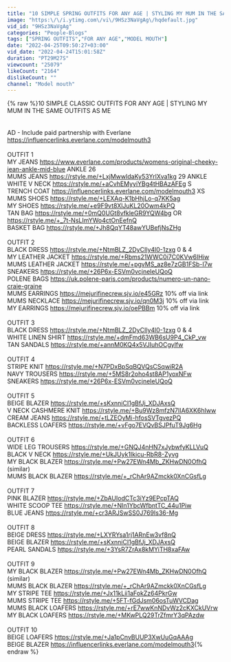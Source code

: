 ```yaml
---
title: "10 SIMPLE SPRING OUTFITS FOR ANY AGE | STYLING MY MUM IN THE SAME OUTFITS AS ME | CLASSIC STYLE"
image: "https:\/\/i.ytimg.com\/vi\/9HSz3NaVgAg\/hqdefault.jpg"
vid_id: "9HSz3NaVgAg"
categories: "People-Blogs"
tags: ["SPRING OUTFITS","FOR ANY AGE","MODEL MOUTH"]
date: "2022-04-25T09:50:27+03:00"
vid_date: "2022-04-24T15:01:58Z"
duration: "PT29M27S"
viewcount: "25079"
likeCount: "2164"
dislikeCount: ""
channel: "Model mouth"
---
```

{% raw %}10 SIMPLE CLASSIC OUTFITS FOR ANY AGE | STYLING MY MUM IN THE SAME OUTFITS AS ME<br /><br /><br />AD - Include paid partnership with Everlane <a rel="nofollow" target="blank" href="https://influencerlinks.everlane.com/modelmouth3">https://influencerlinks.everlane.com/modelmouth3</a> <br /><br />OUTFIT 1<br />MY JEANS <a rel="nofollow" target="blank" href="https://www.everlane.com/products/womens-original-cheeky-jean-ankle-mid-blue">https://www.everlane.com/products/womens-original-cheeky-jean-ankle-mid-blue</a> ANKLE 26 <br />MUMS JEANS <a rel="nofollow" target="blank" href="https://rstyle.me/+LxjMwwIdaKy53YrlXva1kg">https://rstyle.me/+LxjMwwIdaKy53YrlXva1kg</a> 29 ANKLE<br />WHITE V NECK <a rel="nofollow" target="blank" href="https://rstyle.me/+aCvhEMyyiYBg4tHBAzAFEg">https://rstyle.me/+aCvhEMyyiYBg4tHBAzAFEg</a> S<br />TRENCH COAT <a rel="nofollow" target="blank" href="https://influencerlinks.everlane.com/modelmouth3">https://influencerlinks.everlane.com/modelmouth3</a> XS <br />MUMS SHOES <a rel="nofollow" target="blank" href="https://rstyle.me/+LEXAq-K1bHhjLo-q7KK5ag">https://rstyle.me/+LEXAq-K1bHhjLo-q7KK5ag</a><br />MY SHOES <a rel="nofollow" target="blank" href="https://rstyle.me/+e9F9vt8XlJuKL20Owm4kPQ">https://rstyle.me/+e9F9vt8XlJuKL20Owm4kPQ</a><br />TAN BAG <a rel="nofollow" target="blank" href="https://rstyle.me/+0mQ0UGt8vfkleGR9YQW4bg">https://rstyle.me/+0mQ0UGt8vfkleGR9YQW4bg</a> OR <a rel="nofollow" target="blank" href="https://rstyle.me/+_7t-NsLImYWo4ctOnEefnQ">https://rstyle.me/+_7t-NsLImYWo4ctOnEefnQ</a><br />BASKET BAG <a rel="nofollow" target="blank" href="https://rstyle.me/+Jh8QqYT48awYUBefjNsZHg">https://rstyle.me/+Jh8QqYT48awYUBefjNsZHg</a> <br /><br />OUTFIT 2<br />BLACK DRESS <a rel="nofollow" target="blank" href="https://rstyle.me/+NtmBLZ_2DyCIly4l0-1zxg">https://rstyle.me/+NtmBLZ_2DyCIly4l0-1zxg</a> 0 &amp; 4<br />MY LEATHER JACKET <a rel="nofollow" target="blank" href="https://rstyle.me/+Rbms21WWC0i7C0KVw6IHiw">https://rstyle.me/+Rbms21WWC0i7C0KVw6IHiw</a><br />MUMS LEATHER JACKET <a rel="nofollow" target="blank" href="https://rstyle.me/+pgvMS_az8e7zGB1FSb-I7w">https://rstyle.me/+pgvMS_az8e7zGB1FSb-I7w</a><br />SNEAKERS <a rel="nofollow" target="blank" href="https://rstyle.me/+26P6x-ESVm0vcjneIeUQoQ">https://rstyle.me/+26P6x-ESVm0vcjneIeUQoQ</a><br />POLENE BAGS <a rel="nofollow" target="blank" href="https://uk.polene-paris.com/products/numero-un-nano-craie-graine">https://uk.polene-paris.com/products/numero-un-nano-craie-graine</a><br />MUMS EARRINGS <a rel="nofollow" target="blank" href="https://mejurifinecrew.sjv.io/e45GRz">https://mejurifinecrew.sjv.io/e45GRz</a> 10% off via link<br />MUMS NECKLACE <a rel="nofollow" target="blank" href="https://mejurifinecrew.sjv.io/qn0M3j">https://mejurifinecrew.sjv.io/qn0M3j</a> 10% off via link<br />MY EARRINGS  <a rel="nofollow" target="blank" href="https://mejurifinecrew.sjv.io/oePBBm">https://mejurifinecrew.sjv.io/oePBBm</a> 10% off via link<br /><br />OUTFIT 3<br />BLACK DRESS <a rel="nofollow" target="blank" href="https://rstyle.me/+NtmBLZ_2DyCIly4l0-1zxg">https://rstyle.me/+NtmBLZ_2DyCIly4l0-1zxg</a> 0 &amp; 4<br />WHITE LINEN SHIRT <a rel="nofollow" target="blank" href="https://rstyle.me/+dmFmd63WB6sU9P4_CkP_vw">https://rstyle.me/+dmFmd63WB6sU9P4_CkP_vw</a><br />TAN SANDALS <a rel="nofollow" target="blank" href="https://rstyle.me/+annM0KQ4x5VJIuhOCgylfw">https://rstyle.me/+annM0KQ4x5VJIuhOCgylfw</a><br /><br />OUTFIT 4 <br />STRIPE KNIT <a rel="nofollow" target="blank" href="https://rstyle.me/+N7PDxBpSqBQVQsCSqwiR2A">https://rstyle.me/+N7PDxBpSqBQVQsCSqwiR2A</a><br />NAVY TROUSERS <a rel="nofollow" target="blank" href="https://rstyle.me/+5MS8r2oho4st8AP1yoxNFw">https://rstyle.me/+5MS8r2oho4st8AP1yoxNFw</a><br />SNEAKERS <a rel="nofollow" target="blank" href="https://rstyle.me/+26P6x-ESVm0vcjneIeUQoQ">https://rstyle.me/+26P6x-ESVm0vcjneIeUQoQ</a><br /><br />OUTFIT 5<br />BEIGE BLAZER <a rel="nofollow" target="blank" href="https://rstyle.me/+sKxnniCI1gBfJj_XDJAxsQ">https://rstyle.me/+sKxnniCI1gBfJj_XDJAxsQ</a><br />V NECK CASHMERE KNIT <a rel="nofollow" target="blank" href="https://rstyle.me/+Bu9Wz8mfzN7IIA6XK6hIww">https://rstyle.me/+Bu9Wz8mfzN7IIA6XK6hIww</a><br />CREAM JEANS <a rel="nofollow" target="blank" href="https://rstyle.me/+tLZEOyMi-hfosSVTgvezPQ">https://rstyle.me/+tLZEOyMi-hfosSVTgvezPQ</a><br />BACKLESS LOAFERS <a rel="nofollow" target="blank" href="https://rstyle.me/+vFgo7EVQvBSJPfuT9Jg6Hg">https://rstyle.me/+vFgo7EVQvBSJPfuT9Jg6Hg</a><br /><br />OUTFIT 6<br />WIDE LEG TROUSERS <a rel="nofollow" target="blank" href="https://rstyle.me/+GNQJ4nHN7xJybwfyKLLVuQ">https://rstyle.me/+GNQJ4nHN7xJybwfyKLLVuQ</a> <br />BLACK V NECK <a rel="nofollow" target="blank" href="https://rstyle.me/+UkJUyk1Ikicu-RbR8-Zyvg">https://rstyle.me/+UkJUyk1Ikicu-RbR8-Zyvg</a><br />MY BLACK BLAZER <a rel="nofollow" target="blank" href="https://rstyle.me/+Pw27EWn4Mb_ZKHwDN0OfhQ">https://rstyle.me/+Pw27EWn4Mb_ZKHwDN0OfhQ</a> (similar)<br />MUMS BLACK BLAZER <a rel="nofollow" target="blank" href="https://rstyle.me/+_rChAr9AZmckk0XnCGsfLg">https://rstyle.me/+_rChAr9AZmckk0XnCGsfLg</a><br /><br />OUTFIT 7<br />PINK BLAZER <a rel="nofollow" target="blank" href="https://rstyle.me/+ZbAUIodCTc3iYz9EPcpTAQ">https://rstyle.me/+ZbAUIodCTc3iYz9EPcpTAQ</a><br />WHITE SCOOP TEE <a rel="nofollow" target="blank" href="https://rstyle.me/+NIn1YbcWfbntTC_44u1Piw">https://rstyle.me/+NIn1YbcWfbntTC_44u1Piw</a><br />BLUE JEANS <a rel="nofollow" target="blank" href="https://rstyle.me/+cr3ARJSwSS0J769Is36-Mg">https://rstyle.me/+cr3ARJSwSS0J769Is36-Mg</a><br /><br />OUTFIT 8<br />BEIGE DRESS <a rel="nofollow" target="blank" href="https://rstyle.me/+LXYRYsa1rj1ARnEw3vf8nQ">https://rstyle.me/+LXYRYsa1rj1ARnEw3vf8nQ</a><br />BEIGE BLAZER <a rel="nofollow" target="blank" href="https://rstyle.me/+sKxnniCI1gBfJj_XDJAxsQ">https://rstyle.me/+sKxnniCI1gBfJj_XDJAxsQ</a><br />PEARL SANDALS <a rel="nofollow" target="blank" href="https://rstyle.me/+3YsR7ZrAx8kMYiTH8xaFAw">https://rstyle.me/+3YsR7ZrAx8kMYiTH8xaFAw</a><br /><br />OUTFIT 9<br />MY BLACK BLAZER <a rel="nofollow" target="blank" href="https://rstyle.me/+Pw27EWn4Mb_ZKHwDN0OfhQ">https://rstyle.me/+Pw27EWn4Mb_ZKHwDN0OfhQ</a> (similar)<br />MUMS BLACK BLAZER <a rel="nofollow" target="blank" href="https://rstyle.me/+_rChAr9AZmckk0XnCGsfLg">https://rstyle.me/+_rChAr9AZmckk0XnCGsfLg</a><br />MY STRIPE TEE <a rel="nofollow" target="blank" href="https://rstyle.me/+Jx11kLii1aFokZz64PkrGw">https://rstyle.me/+Jx11kLii1aFokZz64PkrGw</a><br />MUMS STRIPE TEE <a rel="nofollow" target="blank" href="https://rstyle.me/+5FT-fGdJsm06osTuWVCDag">https://rstyle.me/+5FT-fGdJsm06osTuWVCDag</a><br />MUMS BLACK LOAFERS <a rel="nofollow" target="blank" href="https://rstyle.me/+rE7wwKnNDvWz2cKXCkUVrw">https://rstyle.me/+rE7wwKnNDvWz2cKXCkUVrw</a><br />MY BLACK LOAFERS <a rel="nofollow" target="blank" href="https://rstyle.me/+MKwPLQ29TrZfmrY3qPAzdw">https://rstyle.me/+MKwPLQ29TrZfmrY3qPAzdw</a><br /><br />OUTFIT 10<br />BEIGE LOAFERS <a rel="nofollow" target="blank" href="https://rstyle.me/+Ja1pCnvBUUP3XwUuGqAAAg">https://rstyle.me/+Ja1pCnvBUUP3XwUuGqAAAg</a><br />BEIGE BLAZER  <a rel="nofollow" target="blank" href="https://influencerlinks.everlane.com/modelmouth3">https://influencerlinks.everlane.com/modelmouth3</a>{% endraw %}
